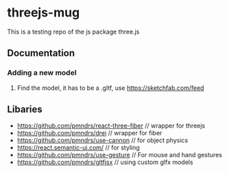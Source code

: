 # threejs-mug
This is a testing repo of the js package three.js

## Documentation
### Adding a new model
1. Find the model, it has to be a .gltf, use https://sketchfab.com/feed

## Libaries
- https://github.com/pmndrs/react-three-fiber // wrapper for threejs
- https://github.com/pmndrs/drei // wrapper for fiber
- https://github.com/pmndrs/use-cannon // for object physics
- https://react.semantic-ui.com/ // for styling
- https://github.com/pmndrs/use-gesture // For mouse and hand gestures
- https://github.com/pmndrs/gltfjsx // using custom glfx models
